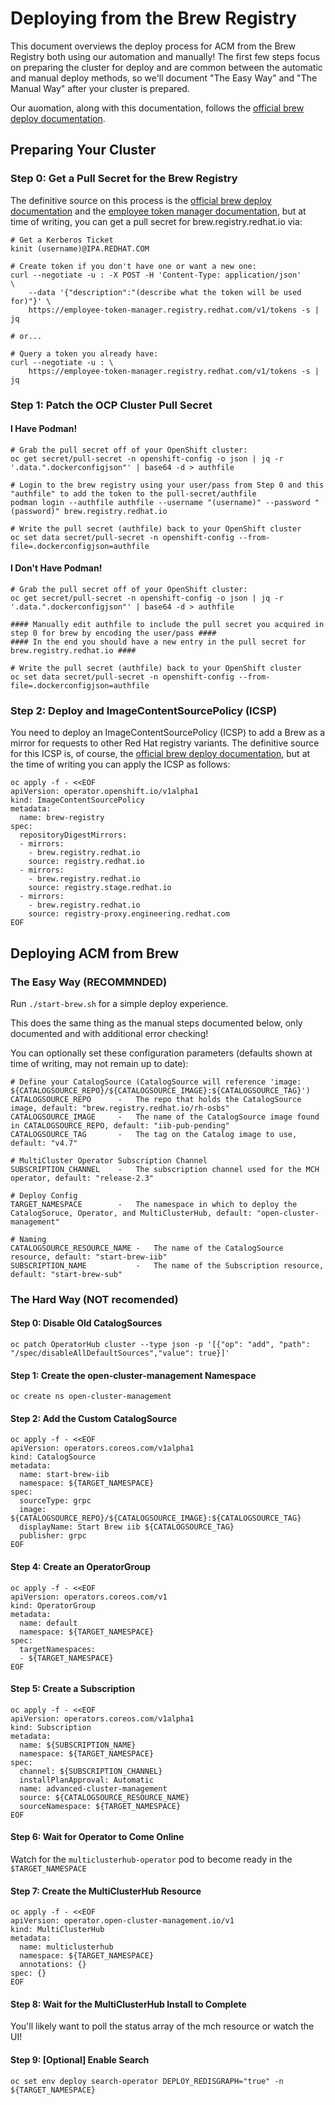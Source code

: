 # Deploying from the Brew Registry

This document overviews the deploy process for ACM from the Brew Registry both using our automation and manually!  The first few steps focus on preparing the cluster for deploy and are common between the automatic and manual deploy methods, so we'll document "The Easy Way" and "The Manual Way" after your cluster is prepared.  

Our auomation, along with this documentation, follows the [official brew deploy documentation](https://docs.engineering.redhat.com/display/CFC/Test).  

## Preparing Your Cluster

### Step 0: Get a Pull Secret for the Brew Registry

The definitive source on this process is the [official brew deploy documentation](https://docs.engineering.redhat.com/display/CFC/Test) and the [employee token manager documentation](https://source.redhat.com/groups/public/teamnado/wiki/brew_registry#obtaining-registry-tokens), but at time of writing, you can get a pull secret for brew.registry.redhat.io via:
```
# Get a Kerberos Ticket
kinit (username)@IPA.REDHAT.COM

# Create token if you don't have one or want a new one:
curl --negotiate -u : -X POST -H 'Content-Type: application/json'          \
    --data '{"description":"(describe what the token will be used for)"}' \
    https://employee-token-manager.registry.redhat.com/v1/tokens -s | jq

# or...

# Query a token you already have:
curl --negotiate -u : \
    https://employee-token-manager.registry.redhat.com/v1/tokens -s | jq
```

### Step 1: Patch the OCP Cluster Pull Secret

#### I Have Podman!

```
# Grab the pull secret off of your OpenShift cluster:
oc get secret/pull-secret -n openshift-config -o json | jq -r '.data.".dockerconfigjson"' | base64 -d > authfile

# Login to the brew registry using your user/pass from Step 0 and this "authfile" to add the token to the pull-secret/authfile
podman login --authfile authfile --username "(username)" --password "(password)" brew.registry.redhat.io

# Write the pull secret (authfile) back to your OpenShift cluster
oc set data secret/pull-secret -n openshift-config --from-file=.dockerconfigjson=authfile
```

#### I Don't Have Podman!

```
# Grab the pull secret off of your OpenShift cluster:
oc get secret/pull-secret -n openshift-config -o json | jq -r '.data.".dockerconfigjson"' | base64 -d > authfile

#### Manually edit authfile to include the pull secret you acquired in step 0 for brew by encoding the user/pass ####
#### In the end you should have a new entry in the pull secret for brew.registry.redhat.io ####

# Write the pull secret (authfile) back to your OpenShift cluster
oc set data secret/pull-secret -n openshift-config --from-file=.dockerconfigjson=authfile
```

### Step 2: Deploy and ImageContentSourcePolicy (ICSP)

You need to deploy an ImageContentSourcePolicy (ICSP) to add a Brew as a mirror for requests to other Red Hat registry variants.  The definitive source for this ICSP is, of course, the [official brew deploy documentation](https://docs.engineering.redhat.com/display/CFC/Test), but at the time of writing you can apply the ICSP as follows:

```
oc apply -f - <<EOF
apiVersion: operator.openshift.io/v1alpha1
kind: ImageContentSourcePolicy
metadata:
  name: brew-registry
spec:
  repositoryDigestMirrors:
  - mirrors:
    - brew.registry.redhat.io
    source: registry.redhat.io
  - mirrors:
    - brew.registry.redhat.io
    source: registry.stage.redhat.io
  - mirrors:
    - brew.registry.redhat.io
    source: registry-proxy.engineering.redhat.com
EOF
```

## Deploying ACM from Brew

### The Easy Way (RECOMMNDED)

Run `./start-brew.sh` for a simple deploy experience.  

This does the same thing as the manual steps documented below, only documented and with additional error checking!

You can optionally set these configuration parameters (defaults shown at time of writing, may not remain up to date):
```
# Define your CatalogSource (CatalogSource will reference 'image: ${CATALOGSOURCE_REPO}/${CATALOGSOURCE_IMAGE}:${CATALOGSOURCE_TAG}')
CATALOGSOURCE_REPO      -   The repo that holds the CatalogSource image, default: "brew.registry.redhat.io/rh-osbs"
CATALOGSOURCE_IMAGE     -   The name of the CatalogSource image found in CATALOGSOURCE_REPO, default: "iib-pub-pending"
CATALOGSOURCE_TAG       -   The tag on the Catalog image to use, default: "v4.7"

# MultiCluster Operator Subscription Channel
SUBSCRIPTION_CHANNEL    -   The subscription channel used for the MCH operator, default: "release-2.3"

# Deploy Config
TARGET_NAMESPACE        -   The namespace in which to deploy the CatalogSoruce, Operator, and MultiClusterHub, default: "open-cluster-management"

# Naming
CATALOGSOURCE_RESOURCE_NAME -   The name of the CatalogSource resource, default: "start-brew-iib"
SUBSCRIPTION_NAME           -   The name of the Subscription resource, default: "start-brew-sub"
```

### The Hard Way (NOT recomended)

#### Step 0: Disable Old CatalogSources

```
oc patch OperatorHub cluster --type json -p '[{"op": "add", "path": "/spec/disableAllDefaultSources","value": true}]'
```

#### Step 1: Create the open-cluster-management Namespace

```
oc create ns open-cluster-management
```

#### Step 2: Add the Custom CatalogSource

```
oc apply -f - <<EOF
apiVersion: operators.coreos.com/v1alpha1
kind: CatalogSource
metadata:
  name: start-brew-iib
  namespace: ${TARGET_NAMESPACE}
spec:
  sourceType: grpc
  image: ${CATALOGSOURCE_REPO}/${CATALOGSOURCE_IMAGE}:${CATALOGSOURCE_TAG}
  displayName: Start Brew iib ${CATALOGSOURCE_TAG}
  publisher: grpc
EOF
```

#### Step 4: Create an OperatorGroup

```
oc apply -f - <<EOF
apiVersion: operators.coreos.com/v1
kind: OperatorGroup
metadata:
  name: default
  namespace: ${TARGET_NAMESPACE}
spec:
  targetNamespaces:
  - ${TARGET_NAMESPACE}
EOF
```

#### Step 5: Create a Subscription

```
oc apply -f - <<EOF
apiVersion: operators.coreos.com/v1alpha1
kind: Subscription
metadata:
  name: ${SUBSCRIPTION_NAME}
  namespace: ${TARGET_NAMESPACE}
spec:
  channel: ${SUBSCRIPTION_CHANNEL}
  installPlanApproval: Automatic
  name: advanced-cluster-management
  source: ${CATALOGSOURCE_RESOURCE_NAME}
  sourceNamespace: ${TARGET_NAMESPACE}
EOF
```

#### Step 6: Wait for Operator to Come Online

Watch for the `multiclusterhub-operator` pod to become ready in the `$TARGET_NAMESPACE`

#### Step 7: Create the MultiClusterHub Resource

```
oc apply -f - <<EOF
apiVersion: operator.open-cluster-management.io/v1
kind: MultiClusterHub
metadata:
  name: multiclusterhub
  namespace: ${TARGET_NAMESPACE}
  annotations: {}
spec: {}
EOF
```

#### Step 8: Wait for the MultiClusterHub Install to Complete

You'll likely want to poll the status array of the mch resource or watch the UI!

#### Step 9: [Optional] Enable Search

```
oc set env deploy search-operator DEPLOY_REDISGRAPH="true" -n ${TARGET_NAMESPACE}
```